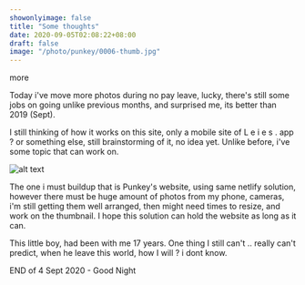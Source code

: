```yaml
---
showonlyimage: false
title: "Some thoughts"
date: 2020-09-05T02:08:22+08:00
draft: false
image: "/photo/punkey/0006-thumb.jpg"
---
```

more
<!--more-->
Today i've move more photos during no pay leave, lucky, there's still some jobs on going unlike previous months, and surprised me, its better than 2019 (Sept).

I still thinking of how it works on this site, only a mobile site of L e i e s . app ? or something else, still brainstorming of it, no idea yet. Unlike before, i've some topic that can work on.

![alt text](/photo/punkey/0006.jpg "I don't know")

The one i must buildup that is Punkey's website, using same netlify solution, however there must be huge amount of photos from my phone, cameras, i'm still getting them well arranged, then might need times to resize, and work on the thumbnail. I hope this solution can hold the website as long as it can.

This little boy, had been with me 17 years. One thing I still can't .. really can't predict, when he leave this world, how I will ? i dont know.

END of 4 Sept 2020 - Good Night